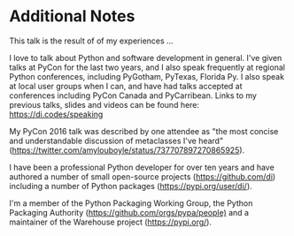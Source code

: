 # Additional Notes

This talk is the result of of my experiences ...

I love to talk about Python and software development in general. I've given talks at PyCon for the last two years, and I also speak frequently at regional Python conferences, including PyGotham, PyTexas, Florida Py. I also speak at local user groups when I can, and have had talks accepted at conferences including PyCon Canada and PyCarribean. Links to my previous talks, slides and videos can be found here: <https://di.codes/speaking>

My PyCon 2016 talk was described by one attendee as "the most concise and understandable discussion of metaclasses I've heard" (<https://twitter.com/amylouboyle/status/737707897270865925>).

I have been a professional Python developer for over ten years and have authored a number of small open-source projects (<https://github.com/di>) including a number of Python packages (<https://pypi.org/user/di/>).

I'm a member of the Python Packaging Working Group, the Python Packaging Authority (<https://github.com/orgs/pypa/people)> and a maintainer of the Warehouse project (<https://pypi.org/>).
